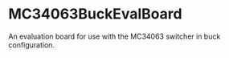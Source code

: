 # MC34063BuckEvalBoard
An evaluation board for use with the MC34063 switcher in buck configuration.
